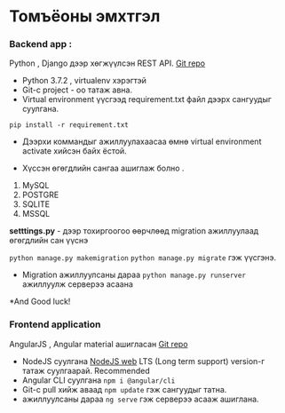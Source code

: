 # Томъёоны эмхтгэл
### Backend app : 
Python , Django дээр хөгжүүлсэн REST API.
[Git repo](https://github.com/JBayaraa22/formula-app-backend) 
* Python 3.7.2  , virtualenv  хэрэгтэй
* Git-с project - оо татаж авна.
* Virtual environment үүсгээд requirement.txt файл дээрх сангуудыг суулгана. 
``` 
pip install -r requirement.txt 
```
* Дээрхи коммандыг ажиллуулахаасаа өмнө virtual environment activate хийсэн байх ёстой.

* Хүссэн өгөгдлийн сангаа ашиглаж болно .
 1. MySQL
 2. POSTGRE
 3. SQLITE 
 4. MSSQL
 
 **setttings.py** - дээр тохиргоогоо өөрчлөөд migration ажиллуулаад өгөгдлийн сан үүснэ
 
 ``` python manage.py makemigration ```
  ``` python manage.py migrate ``` гэж үүсгэнэ.
 
 * Migration ажиллуулсаны дараа  ``` python manage.py runserver ``` ажиллуулж серверээ асаана
 
 *And Good luck!
 

### Frontend application
AngularJS  , Angular material ашигласан
[Git repo](https://github.com/JBayaraa22/formula-front-end)
* NodeJS суулгана [NodeJS web](https://nodejs.org/en/) LTS (Long term support) version-г татаж суулгаарай. Recommended
* Angular CLI суулгана ``` npm i @angular/cli ```
* Git-с pull хийж аваад ```npm update``` гэж сангуудыг татна.
* ажиллуулсаны дараа ``` ng serve ``` гэж серверээ асааж ашиглана.
